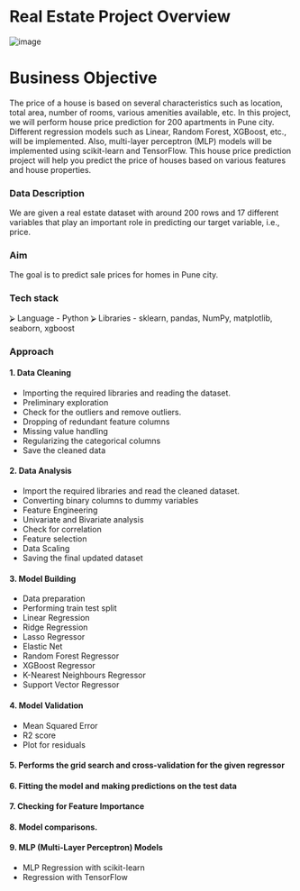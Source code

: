
# Real Estate Project Overview
![image](https://user-images.githubusercontent.com/48390788/230745474-85698e99-ad61-4fc0-a878-a6e8efe2720b.png)


# Business Objective
The price of a house is based on several characteristics such as location, total area,
number of rooms, various amenities available, etc.
In this project, we will perform house price prediction for 200 apartments in Pune city.
Different regression models such as Linear, Random Forest, XGBoost, etc., will be
implemented. Also, multi-layer perceptron (MLP) models will be implemented using
scikit-learn and TensorFlow.
This house price prediction project will help you predict the price of houses based on
various features and house properties.

### Data Description ###
We are given a real estate dataset with around 200 rows and 17 different variables that
play an important role in predicting our target variable, i.e., price.
### Aim ###
The goal is to predict sale prices for homes in Pune city.
### Tech stack ###
⮚ Language - Python
⮚ Libraries - sklearn, pandas, NumPy, matplotlib, seaborn, xgboost
### Approach ###
#### 1. Data Cleaning ####
* Importing the required libraries and reading the dataset.
* Preliminary exploration
* Check for the outliers and remove outliers.
* Dropping of redundant feature columns
* Missing value handling
* Regularizing the categorical columns
* Save the cleaned data
#### 2. Data Analysis ####
* Import the required libraries and read the cleaned dataset.
* Converting binary columns to dummy variables
* Feature Engineering
* Univariate and Bivariate analysis
* Check for correlation
* Feature selection
* Data Scaling
* Saving the final updated dataset
#### 3. Model Building ####
* Data preparation
* Performing train test split
* Linear Regression
* Ridge Regression
* Lasso Regressor
* Elastic Net
* Random Forest Regressor
* XGBoost Regressor
* K-Nearest Neighbours Regressor
* Support Vector Regressor
#### 4. Model Validation ####
* Mean Squared Error
* R2 score
* Plot for residuals
#### 5. Performs the grid search and cross-validation for the given regressor 
#### 6. Fitting the model and making predictions on the test data
#### 7. Checking for Feature Importance
#### 8. Model comparisons. ####
#### 9. MLP (Multi-Layer Perceptron) Models ####
* MLP Regression with scikit-learn
* Regression with TensorFlow

